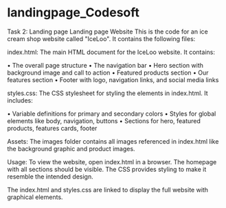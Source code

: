 # landingpage_Codesoft
Task 2: Landing page Landing page Website This is the code for an ice cream shop website called "IceLoo". It contains the following files:

index.html: The main HTML document for the IceLoo website. It contains:

• The overall page structure • The navigation bar • Hero section with background image and call to action • Featured products section • Our features section • Footer with logo, navigation links, and social media links

styles.css: The CSS stylesheet for styling the elements in index.html. It includes:

• Variable definitions for primary and secondary colors • Styles for global elements like body, navigation, buttons • Sections for hero, featured products, features cards, footer

Assets: The images folder contains all images referenced in index.html like the background graphic and product images.

Usage: To view the website, open index.html in a browser. The homepage with all sections should be visible. The CSS provides styling to make it resemble the intended design.

The index.html and styles.css are linked to display the full website with graphical elements.
